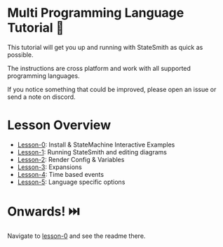 # Multi Programming Language Tutorial 🚀
This tutorial will get you up and running with StateSmith as quick as possible.

The instructions are cross platform and work with all supported programming languages.

If you notice something that could be improved, please open an issue or send a note on discord.

# Lesson Overview
* [Lesson-0](https://github.com/StateSmith/tutorial-2/tree/main/lesson-0): Install & StateMachine Interactive Examples
* [Lesson-1](https://github.com/StateSmith/tutorial-2/tree/main/lesson-1): Running StateSmith and editing diagrams
* [Lesson-2](https://github.com/StateSmith/tutorial-2/tree/main/lesson-2): Render Config & Variables
* [Lesson-3](https://github.com/StateSmith/tutorial-2/tree/main/lesson-3): Expansions
* [Lesson-4](https://github.com/StateSmith/tutorial-2/tree/main/lesson-4): Time based events
* [Lesson-5](https://github.com/StateSmith/tutorial-2/tree/main/lesson-5): Language specific options

# Onwards! ⏭️
Navigate to [lesson-0](./lesson-0/README.md) and see the readme there.
